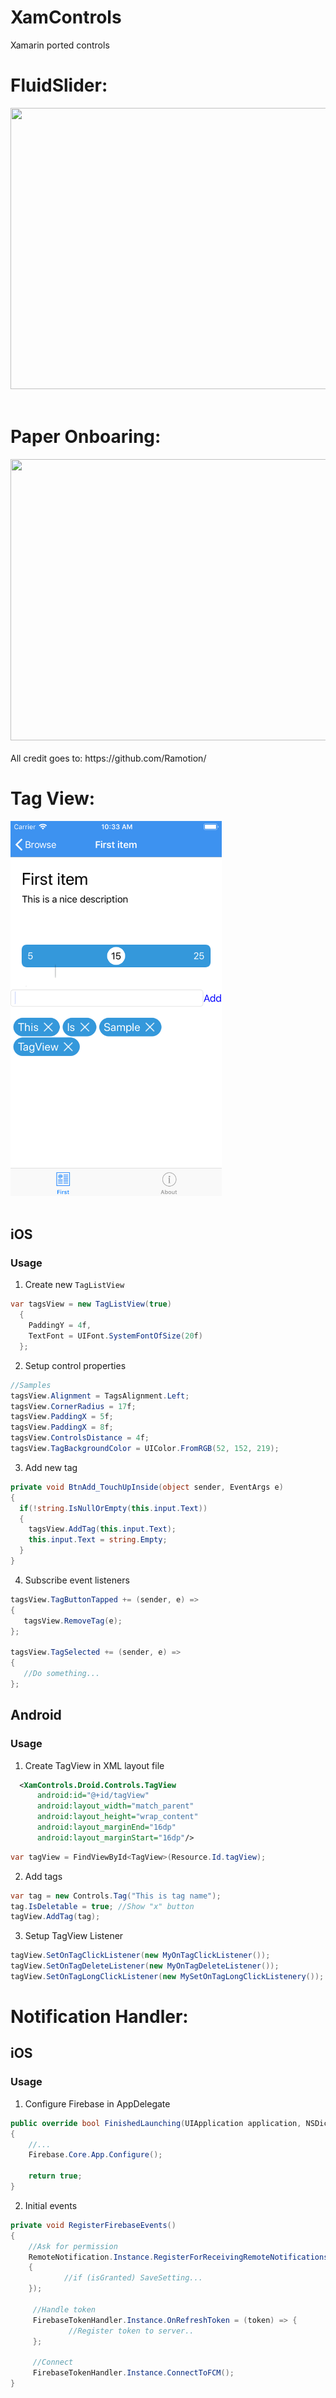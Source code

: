 # XamControls
Xamarin ported controls

# FluidSlider:
<img src="https://github.com/Ramotion/fluid-slider/blob/master/fluid-slider.gif" width="600" height="450" />
<br><br/>

# Paper Onboaring: 
<img src="https://github.com/Ramotion/paper-onboarding/blob/master/paper-onboarding.gif" width="600" height="450" />
<br><br/>
All credit goes to: https://github.com/Ramotion/

# Tag View: 
<img src="https://github.com/truongkhanhduy95/XamControls/blob/master/img/ios_tag_view.png" width="338" height="600" />
<br><br/>

## iOS

### Usage

1) Create new `TagListView`

``` c#
var tagsView = new TagListView(true)
  {
    PaddingY = 4f,
    TextFont = UIFont.SystemFontOfSize(20f)
  };
```

2) Setup control properties

``` c#
//Samples
tagsView.Alignment = TagsAlignment.Left;
tagsView.CornerRadius = 17f;
tagsView.PaddingX = 5f;
tagsView.PaddingX = 8f;
tagsView.ControlsDistance = 4f;
tagsView.TagBackgroundColor = UIColor.FromRGB(52, 152, 219);
```

3) Add new tag

``` c#
private void BtnAdd_TouchUpInside(object sender, EventArgs e)
{
  if(!string.IsNullOrEmpty(this.input.Text))
  {
    tagsView.AddTag(this.input.Text);
    this.input.Text = string.Empty;
  }
}
```

4) Subscribe event listeners

``` c#
tagsView.TagButtonTapped += (sender, e) =>
{
   tagsView.RemoveTag(e);
};

tagsView.TagSelected += (sender, e) =>
{
   //Do something...                
};
```

## Android

### Usage

1) Create TagView in XML layout file

``` xml
  <XamControls.Droid.Controls.TagView
      android:id="@+id/tagView"
      android:layout_width="match_parent"
      android:layout_height="wrap_content"
      android:layout_marginEnd="16dp"
      android:layout_marginStart="16dp"/>
```

``` c#
var tagView = FindViewById<TagView>(Resource.Id.tagView);
```
2) Add tags
``` c#
var tag = new Controls.Tag("This is tag name");
tag.IsDeletable = true; //Show "x" button
tagView.AddTag(tag);
```
3) Setup TagView Listener
``` c#
tagView.SetOnTagClickListener(new MyOnTagClickListener());
tagView.SetOnTagDeleteListener(new MyOnTagDeleteListener());
tagView.SetOnTagLongClickListener(new MySetOnTagLongClickListenery());
```
# Notification Handler:

## iOS

### Usage

1) Configure Firebase in AppDelegate

``` c#
public override bool FinishedLaunching(UIApplication application, NSDictionary launchOptions)
{
    //...
    Firebase.Core.App.Configure();
            
    return true;
} 
```


2) Initial events
``` c#
private void RegisterFirebaseEvents()
{
    //Ask for permission
    RemoteNotification.Instance.RegisterForReceivingRemoteNotifications(isGranted =>
    {
            //if (isGranted) SaveSetting...
    });

     //Handle token
     FirebaseTokenHandler.Instance.OnRefreshToken = (token) => {
             //Register token to server..
     };

     //Connect
     FirebaseTokenHandler.Instance.ConnectToFCM();
}
```
